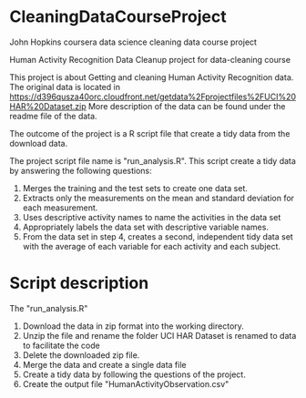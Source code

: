 # CleaningDataCourseProject
John Hopkins coursera data science cleaning data course project 

Human Activity Recognition Data Cleanup project for data-cleaning course

This project is about Getting and cleaning Human Activity Recognition data.
The original data is located in https://d396qusza40orc.cloudfront.net/getdata%2Fprojectfiles%2FUCI%20HAR%20Dataset.zip
More description of the data can be found under the readme file of the data.

The outcome of the project is a R script file that create a tidy data from the download data.

The project script file name is "run_analysis.R". 
This script create a tidy data by answering the following questions:

1)  Merges the training and the test sets to create one data set.
2)  Extracts only the measurements on the mean and standard deviation for each measurement.
3)  Uses descriptive activity names to name the activities in the data set
4)  Appropriately labels the data set with descriptive variable names.
5)  From the data set in step 4, creates a second, independent tidy data set with the average of each variable for each activity and each subject.

# Script description
The "run_analysis.R" 
1) 	Download the data in zip format into the working directory.
2)	Unzip the file and rename the folder UCI HAR Dataset is renamed to data to facilitate the code
3)	Delete the downloaded zip file.
4)	Merge the data and create a single data file
5) 	Create a tidy data by following the questions of the project.
6)	Create the output file "HumanActivityObservation.csv"


